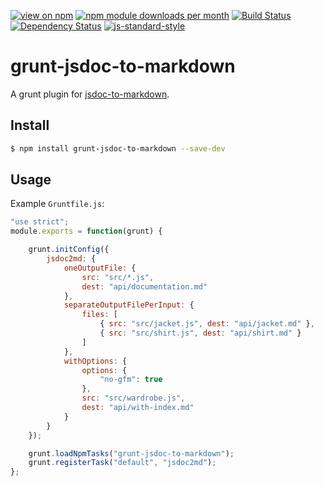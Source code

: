[![view on npm](http://img.shields.io/npm/v/grunt-jsdoc-to-markdown.svg)](https://www.npmjs.org/package/grunt-jsdoc-to-markdown)
[![npm module downloads per month](http://img.shields.io/npm/dm/grunt-jsdoc-to-markdown.svg)](https://www.npmjs.org/package/grunt-jsdoc-to-markdown)
[![Build Status](https://travis-ci.org/jsdoc2md/grunt-jsdoc-to-markdown.svg?branch=next)](https://travis-ci.org/jsdoc2md/grunt-jsdoc-to-markdown)
[![Dependency Status](https://david-dm.org/jsdoc2md/grunt-jsdoc-to-markdown.svg)](https://david-dm.org/jsdoc2md/grunt-jsdoc-to-markdown)
[![js-standard-style](https://img.shields.io/badge/code%20style-standard-brightgreen.svg)](https://github.com/feross/standard)

# grunt-jsdoc-to-markdown
A grunt plugin for [jsdoc-to-markdown](https://github.com/75lb/jsdoc-to-markdown).

## Install
```sh
$ npm install grunt-jsdoc-to-markdown --save-dev
```

## Usage
Example `Gruntfile.js`:

```js
"use strict";
module.exports = function(grunt) {

    grunt.initConfig({
        jsdoc2md: {
            oneOutputFile: {
                src: "src/*.js",
                dest: "api/documentation.md"
            },
            separateOutputFilePerInput: {
                files: [
                    { src: "src/jacket.js", dest: "api/jacket.md" },
                    { src: "src/shirt.js", dest: "api/shirt.md" }
                ]
            },
            withOptions: {
                options: {
                    "no-gfm": true
                },
                src: "src/wardrobe.js",
                dest: "api/with-index.md"
            }
        }
    });

    grunt.loadNpmTasks("grunt-jsdoc-to-markdown");
    grunt.registerTask("default", "jsdoc2md");
};
```
